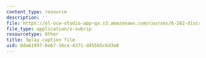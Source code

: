 ```yaml
---
content_type: resource
description: ''
file: https://ol-ocw-studio-app-qa.s3.amazonaws.com/courses/6-262-discrete-stochastic-processes-spring-2011/8da619976e6716ce4371d455b5c6d3e8_mNGVkKeMUtc.srt
file_type: application/x-subrip
resourcetype: Other
title: 3play caption file
uid: 8da61997-6e67-16ce-4371-d455b5c6d3e8
---
```

